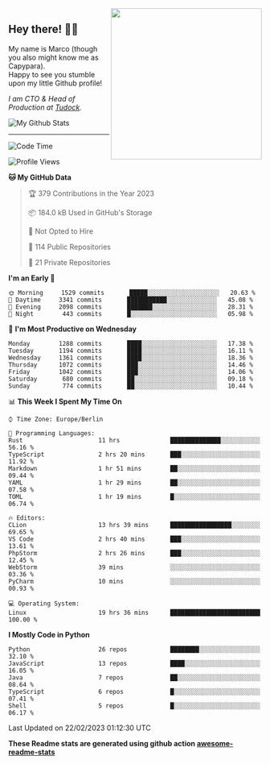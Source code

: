 <img src="https://capypara.de/para_logo.png?a=13" align="right" width="300">

## Hey there! 👋🙃
My name is Marco (though you also might know me as Capypara).  
Happy to see you stumble upon my little Github profile!

*I am CTO & Head of Production at <a href="http://tudock.de">Tudock</a>.*


![My Github Stats](https://github-readme-stats.vercel.app/api?username=theCapypara&show_icons=true&title_color=8ea106&text_color=ffffff&icon_color=8ea106&bg_color=2F343F&hide_border=1)

---
<!--START_SECTION:waka-->
![Code Time](http://img.shields.io/badge/Code%20Time-2%2C156%20hrs%2057%20mins-blue)

![Profile Views](http://img.shields.io/badge/Profile%20Views-3-blue)

**🐱 My GitHub Data** 

> 🏆 379 Contributions in the Year 2023
 > 
> 📦 184.0 kB Used in GitHub's Storage 
 > 
> 🚫 Not Opted to Hire
 > 
> 📜 114 Public Repositories 
 > 
> 🔑 21 Private Repositories  
 > 
**I'm an Early 🐤** 

```text
🌞 Morning     1529 commits       █████░░░░░░░░░░░░░░░░░░░░   20.63 % 
🌆 Daytime     3341 commits       ███████████░░░░░░░░░░░░░░   45.08 % 
🌃 Evening     2098 commits       ███████░░░░░░░░░░░░░░░░░░   28.31 % 
🌙 Night        443 commits       █░░░░░░░░░░░░░░░░░░░░░░░░   05.98 % 

```
📅 **I'm Most Productive on Wednesday** 

```text
Monday        1288 commits       ████░░░░░░░░░░░░░░░░░░░░░   17.38 % 
Tuesday       1194 commits       ████░░░░░░░░░░░░░░░░░░░░░   16.11 % 
Wednesday     1361 commits       ████░░░░░░░░░░░░░░░░░░░░░   18.36 % 
Thursday      1072 commits       ███░░░░░░░░░░░░░░░░░░░░░░   14.46 % 
Friday        1042 commits       ███░░░░░░░░░░░░░░░░░░░░░░   14.06 % 
Saturday       680 commits       ██░░░░░░░░░░░░░░░░░░░░░░░   09.18 % 
Sunday         774 commits       ██░░░░░░░░░░░░░░░░░░░░░░░   10.44 % 

```


📊 **This Week I Spent My Time On** 

```text
⌚︎ Time Zone: Europe/Berlin

💬 Programming Languages: 
Rust                     11 hrs              ██████████████░░░░░░░░░░░   56.16 % 
TypeScript               2 hrs 20 mins       ███░░░░░░░░░░░░░░░░░░░░░░   11.92 % 
Markdown                 1 hr 51 mins        ██░░░░░░░░░░░░░░░░░░░░░░░   09.44 % 
YAML                     1 hr 29 mins        ██░░░░░░░░░░░░░░░░░░░░░░░   07.58 % 
TOML                     1 hr 19 mins        █░░░░░░░░░░░░░░░░░░░░░░░░   06.74 % 

🔥 Editors: 
CLion                    13 hrs 39 mins      █████████████████░░░░░░░░   69.65 % 
VS Code                  2 hrs 40 mins       ███░░░░░░░░░░░░░░░░░░░░░░   13.61 % 
PhpStorm                 2 hrs 26 mins       ███░░░░░░░░░░░░░░░░░░░░░░   12.45 % 
WebStorm                 39 mins             ░░░░░░░░░░░░░░░░░░░░░░░░░   03.36 % 
PyCharm                  10 mins             ░░░░░░░░░░░░░░░░░░░░░░░░░   00.93 % 

💻 Operating System: 
Linux                    19 hrs 36 mins      █████████████████████████   100.00 % 

```

**I Mostly Code in Python** 

```text
Python                   26 repos            ████████░░░░░░░░░░░░░░░░░   32.10 % 
JavaScript               13 repos            ████░░░░░░░░░░░░░░░░░░░░░   16.05 % 
Java                     7 repos             ██░░░░░░░░░░░░░░░░░░░░░░░   08.64 % 
TypeScript               6 repos             █░░░░░░░░░░░░░░░░░░░░░░░░   07.41 % 
Shell                    5 repos             █░░░░░░░░░░░░░░░░░░░░░░░░   06.17 % 

```



 Last Updated on 22/02/2023 01:12:30 UTC
<!--END_SECTION:waka-->

**These Readme stats are generated using github action [awesome-readme-stats](https://github.com/anmol098/waka-readme-stats)**
